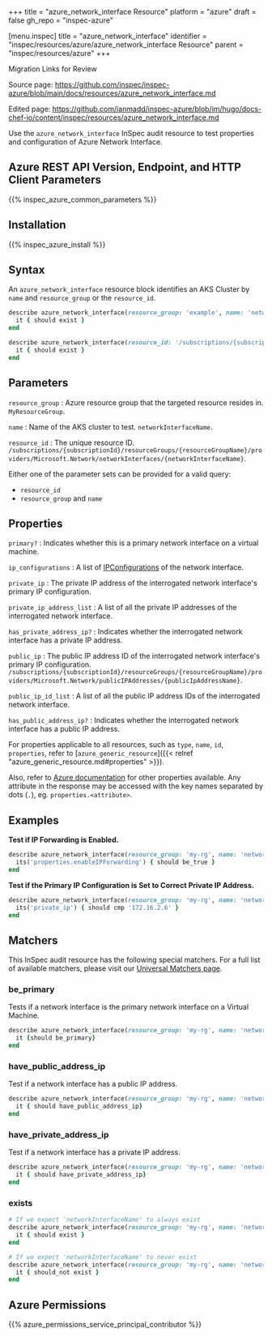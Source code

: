 +++
title = "azure_network_interface Resource"
platform = "azure"
draft = false
gh_repo = "inspec-azure"

[menu.inspec]
title = "azure_network_interface"
identifier = "inspec/resources/azure/azure_network_interface Resource"
parent = "inspec/resources/azure"
+++

<div class="admonition-note">
<p class="admonition-note-title">Migration Links for Review</p>
<div class="admonition-note-text">
<p>Source page: <a href="https://github.com/inspec/inspec-azure/blob/main/docs/resources/azure_network_interface.md">https://github.com/inspec/inspec-azure/blob/main/docs/resources/azure_network_interface.md</a></p>
<p>Edited page: <a href="https://github.com/ianmadd/inspec-azure/blob/im/hugo/docs-chef-io/content/inspec/resources/azure_network_interface.md">https://github.com/ianmadd/inspec-azure/blob/im/hugo/docs-chef-io/content/inspec/resources/azure_network_interface.md</a></p>
</div>
</div>


Use the `azure_network_interface` InSpec audit resource to test properties and configuration of Azure Network Interface.

## Azure REST API Version, Endpoint, and HTTP Client Parameters

{{% inspec_azure_common_parameters %}}

## Installation

{{% inspec_azure_install %}}

## Syntax

An `azure_network_interface` resource block identifies an AKS Cluster by `name` and `resource_group` or the `resource_id`.
```ruby
describe azure_network_interface(resource_group: 'example', name: 'networkInterfaceName') do
  it { should exist }
end
```
```ruby
describe azure_network_interface(resource_id: '/subscriptions/{subscriptionId}/resourceGroups/{resourceGroupName}/providers/Microsoft.Network/networkInterfaces/{networkInterfaceName}') do
  it { should exist }
end
```

## Parameters

`resource_group`
: Azure resource group that the targeted resource resides in. `MyResourceGroup`.

`name`
: Name of the AKS cluster to test. `networkInterfaceName`.

`resource_id`
: The unique resource ID. `/subscriptions/{subscriptionId}/resourceGroups/{resourceGroupName}/providers/Microsoft.Network/networkInterfaces/{networkInterfaceName}`.

Either one of the parameter sets can be provided for a valid query:
- `resource_id`
- `resource_group` and `name`

## Properties

`primary?`
: Indicates whether this is a primary network interface on a virtual machine.

`ip_configurations`
: A list of [IPConfigurations](https://docs.microsoft.com/en-us/rest/api/virtualnetwork/networkinterfaceipconfigurations/get#networkinterfaceipconfiguration) of the network interface.

`private_ip`
: The private IP address of the interrogated network interface's primary IP configuration.

`private_ip_address_list`
: A list of all the private IP addresses of the interrogated network interface.

`has_private_address_ip?`
: Indicates whether the interrogated network interface has a private IP address.

`public_ip`
: The public IP address ID of the interrogated network interface's primary IP configuration. `/subscriptions/{subscriptionId}/resourceGroups/{resourceGroupName}/providers/Microsoft.Network/publicIPAddresses/{publicIpAddressName}`.

`public_ip_id_list`
: A list of all the public IP address IDs of the interrogated network interface.

`has_public_address_ip?`
: Indicates whether the interrogated network interface has a public IP address.

For properties applicable to all resources, such as `type`, `name`, `id`, `properties`, refer to [`azure_generic_resource`]({{< relref "azure_generic_resource.md#properties" >}}).

Also, refer to [Azure documentation](https://docs.microsoft.com/en-us/rest/api/virtualnetwork/networkinterfaces/get#networkinterface) for other properties available.
Any attribute in the response may be accessed with the key names separated by dots (`.`), eg. `properties.<attribute>`.

## Examples

**Test if IP Forwarding is Enabled.**

```ruby
describe azure_network_interface(resource_group: 'my-rg', name: 'networkInterfaceName') do
  its('properties.enableIPForwarding') { should be_true }
end
```
**Test if the Primary IP Configuration is Set to Correct Private IP Address.**

```ruby
describe azure_network_interface(resource_group: 'my-rg', name: 'networkInterfaceName') do
  its('private_ip') { should cmp '172.16.2.6' }
end
```

## Matchers

This InSpec audit resource has the following special matchers. For a full list of available matchers, please visit our [Universal Matchers page](https://docs.chef.io/inspec/matchers/).

### be_primary

Tests if a network interface is the primary network interface on a Virtual Machine.
```ruby
describe azure_network_interface(resource_group: 'my-rg', name: 'networkInterfaceName') do
  it {should be_primary}
end
```

### have_public_address_ip

Test if a network interface has a public IP address.
```ruby
describe azure_network_interface(resource_group: 'my-rg', name: 'networkInterfaceName') do
  it { should have_public_address_ip}
end
```

### have_private_address_ip

Test if a network interface has a private IP address.
```ruby
describe azure_network_interface(resource_group: 'my-rg', name: 'networkInterfaceName') do
  it { should have_private_address_ip}
end
```
### exists

```ruby
# If we expect 'networkInterfaceName' to always exist
describe azure_network_interface(resource_group: 'my-rg', name: 'networkInterfaceName') do
  it { should exist }
end

# If we expect 'networkInterfaceName' to never exist
describe azure_network_interface(resource_group: 'my-rg', name: 'networkInterfaceName') do
  it { should_not exist }
end
```

## Azure Permissions

{{% azure_permissions_service_principal_contributor %}}
